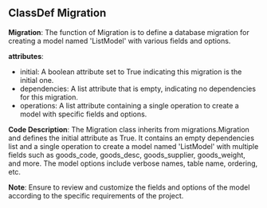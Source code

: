 ## ClassDef Migration
**Migration**: The function of Migration is to define a database migration for creating a model named 'ListModel' with various fields and options.

**attributes**: 
- initial: A boolean attribute set to True indicating this migration is the initial one.
- dependencies: A list attribute that is empty, indicating no dependencies for this migration.
- operations: A list attribute containing a single operation to create a model with specific fields and options.

**Code Description**:
The Migration class inherits from migrations.Migration and defines the initial attribute as True. It contains an empty dependencies list and a single operation to create a model named 'ListModel' with multiple fields such as goods_code, goods_desc, goods_supplier, goods_weight, and more. The model options include verbose names, table name, ordering, etc.

**Note**: Ensure to review and customize the fields and options of the model according to the specific requirements of the project.
